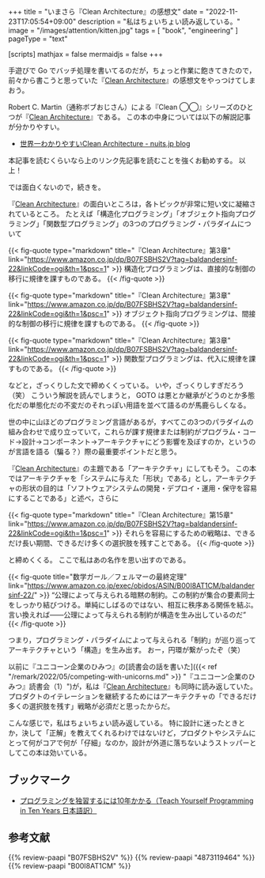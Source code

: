 +++
title = "いまさら『Clean Architecture』の感想文"
date =  "2022-11-23T17:05:54+09:00"
description = "私はちょいちょい読み返している。"
image = "/images/attention/kitten.jpg"
tags = [ "book", "engineering" ]
pageType = "text"

[scripts]
  mathjax = false
  mermaidjs = false
+++

手遊びで Go でバッチ処理を書いてるのだが，ちょっと作業に飽きてきたので，前々から書こうと思っていた『[Clean Architecture]』の感想文をやっつけてしまおう。

Robert C. Martin（通称ボブおじさん）による『Clean ◯◯』シリーズのひとつが『[Clean Architecture]』である。
この本の中身については以下の解説記事が分かりやすい。

- [世界一わかりやすいClean Architecture - nuits.jp blog](https://www.nuits.jp/entry/easiest-clean-architecture-2019-09)

本記事を読むくらいなら上のリンク先記事を読むことを強くお勧めする。
以上！

では面白くないので，続きを。

『[Clean Architecture]』の面白いところは，各トピックが非常に短い文に凝縮されているところ。
たとえば「構造化プログラミング」「オブジェクト指向プログラミング」「関数型プログラミング」の3つのプログラミング・パラダイムについて

{{< fig-quote type="markdown" title="『Clean Architecture』第3章" link="https://www.amazon.co.jp/dp/B07FSBHS2V?tag=baldandersinf-22&linkCode=ogi&th=1&psc=1" >}}
構造化プログラミングは、直接的な制御の移行に規律を課すものである。
{{< /fig-quote >}}

{{< fig-quote type="markdown" title="『Clean Architecture』第3章" link="https://www.amazon.co.jp/dp/B07FSBHS2V?tag=baldandersinf-22&linkCode=ogi&th=1&psc=1" >}}
オブジェクト指向プログラミングは、間接的な制御の移行に規律を課すものである。
{{< /fig-quote >}}

{{< fig-quote type="markdown" title="『Clean Architecture』第3章" link="https://www.amazon.co.jp/dp/B07FSBHS2V?tag=baldandersinf-22&linkCode=ogi&th=1&psc=1" >}}
関数型プログラミングは、代入に規律を課すものである。
{{< /fig-quote >}}

などと，ざっくりした文で締めくくっている。
いや，ざっくりしすぎだろう（笑） こういう解説を読んでしまうと， GOTO は悪とか継承がどうのとか多態化だの単態化だの不変だのそれっぽい用語を並べて語るのが馬鹿らしくなる。

世の中に山ほどのプログラミング言語があるが，すべてこの3つのパラダイムの組み合わせで成り立っていて，これらが課す規律または制約がプログラム・コード→設計→コンポーネント→アーキテクチャにどう影響を及ぼすのか，というのが言語を語る（騙る？）際の最重要ポイントだと思う。

『[Clean Architecture]』の主題である「アーキテクチャ」にしてもそう。
この本ではアーキテクチャを「システムに与えた「形状」である」とし，アーキテクチャの形状の目的は「ソフトウェアシステムの開発・デプロイ・運用・保守を容易にすることである」と述べ，さらに

{{< fig-quote type="markdown" title="『Clean Architecture』第15章" link="https://www.amazon.co.jp/dp/B07FSBHS2V?tag=baldandersinf-22&linkCode=ogi&th=1&psc=1" >}}
それらを容易にするための戦略は、できるだけ長い期間、できるだけ多くの選択肢を残すことである。
{{< /fig-quote >}}

と締めくくる。
ここで私はあの名作を思い出すのである。

{{< fig-quote title="数学ガール／フェルマーの最終定理" link="https://www.amazon.co.jp/exec/obidos/ASIN/B00I8AT1CM/baldandersinf-22/" >}}
<q>公理によって与えられる暗黙の制約。この制約が集合の要素同士をしっかり結びつける。単純にしばるのではない、相互に秩序ある関係を結ぶ。言い換えれば――公理によって与えられる制約が構造を生み出しているのだ</q>
{{< /fig-quote >}}

つまり，プログラミング・パラダイムによって与えられる「制約」が巡り巡ってアーキテクチャという「構造」を生み出す。
おー，円環が繋がったぞ（笑）

以前に『ユニコーン企業のひみつ』の[読書会の話を書いた]({{< ref "/remark/2022/05/competing-with-unicorns.md" >}} "『ユニコーン企業のひみつ』読書会（1）")が，私は『[Clean Architecture]』も同時に読み返していた。
プロダクトのイテレーションを継続するためにはアーキテクチャの「できるだけ多くの選択肢を残す」戦略が必須だと思ったからだ。

こんな感じで，私はちょいちょい読み返している。
特に設計に迷ったときとか，決して「正解」を教えてくれるわけではないけど，プロダクトやシステムにとって何がコアで何が「仔細」なのか，設計が外道に落ちないようストッパーとしてこの本は効いている。

## ブックマーク

- [プログラミングを独習するには10年かかる（Teach Yourself Programming in Ten Years 日本語訳）](https://www.yamdas.org/column/technique/21-daysj.html)

[Clean Architecture]: https://www.amazon.co.jp/dp/B07FSBHS2V?tag=baldandersinf-22&linkCode=ogi&th=1&psc=1 "Clean Architecture　達人に学ぶソフトウェアの構造と設計 (アスキードワンゴ) | Ｒｏｂｅｒｔ Ｃ．Ｍａｒｔｉｎ, 角 征典, 高木 正弘 | 工学 | Kindleストア | Amazon"

## 参考文献

{{% review-paapi "B07FSBHS2V" %}} <!-- Clean Architecture -->
{{% review-paapi "4873119464" %}} <!-- ユニコーン企業のひみつ -->
{{% review-paapi "B00I8AT1CM" %}} <!-- 数学ガール／フェルマーの最終定理 -->
